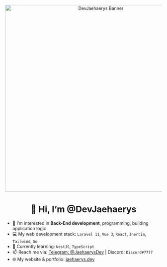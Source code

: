 <p align="center">
  <img src="https://github.com/user-attachments/assets/a097c10d-ffe9-4b9f-bc49-7167244e1a6b" alt="DevJaehaerys Banner" height="600" />
</p>

<h1 align="center">👋 Hi, I’m @DevJaehaerys</h1>

- 👀 I’m interested in **Back-End development**, programming, building application logic  
- 💻 My web development stack: `Laravel 11`, `Vue 3`, `React`, `Inertia`, `Tailwind`, `Go`  
- 🌱 Currently learning: `NestJS`, `TypeScript`  
- 📫 Reach me via: [Telegram: @JaehaerysDev](https://t.me/JaehaerysDev) | Discord: `Discord#7777`  
- 🌐 My website & portfolio: [jaehaerys.dev](https://jaehaerys.dev)
